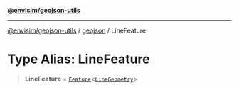 [**@envisim/geojson-utils**](../../README.md)

---

[@envisim/geojson-utils]() / [geojson](../README.md) / LineFeature

# Type Alias: LineFeature

> **LineFeature** = [`Feature`](Feature.md)\<[`LineGeometry`](LineGeometry.md)\>
